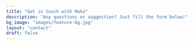 ```yaml
---
title: "Get in touch with Mako"
description: "Any questions or suggestion? Just fill the form below!"
bg_image: "images/feature-bg.jpg"
layout: "contact"
draft: false
---
```

